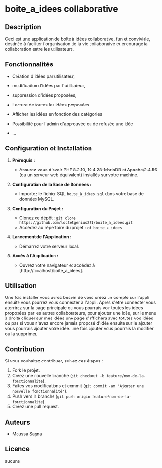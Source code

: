 # boite_a_idees collaborative

## Description

Ceci est une application de boîte à idées collaborative, fun et conviviale, destinée à faciliter l'organisation de la vie collaborative et encourage la collaboration entre les utilisateurs.

## Fonctionnalités

- Création d'idées par  utilisateur,
- modification d'idées par l'utilisateur,
- suppression d'idées proposées,
- Lecture de toutes les idées proposées
- Afficher les idées en fonction des catégories
- Possibilité pour l'admin d'approuvée ou de refusée une idée

- ...

## Configuration et Installation

1. **Prérequis :**
   - Assurez-vous d'avoir PHP 8.2.10, 10.4.28-MariaDB et Apache/2.4.56  (ou un serveur web équivalent) installés sur votre machine.

2. **Configuration de la Base de Données :**
   - Importez le fichier SQL `boite_à_idées.sql` dans votre base de données MySQL.

3. **Configuration du Projet :**
   - Clonez ce dépôt : `git clone https://github.com/loctetgenius221/boite_a_idees.git`
   - Accédez au répertoire du projet : `cd boite_a_idees`

4. **Lancement de l'Application :**
   - Démarrez votre serveur local.

5. **Accès à l'Application :**
   - Ouvrez votre navigateur et accédez à [http://localhost/boite_a_idees].

## Utilisation

Une fois installer vous aurez besoin de vous créez un compte sur l'appli ensuite vous pourrez vous connecter à l'appli. Apres s'etre connecter vous aterrirez sur la page principale ou vous pourrais voir toutes les idées proposées par les autres collaborateurs, pour ajouter une idée, sur le menu à droite cliquer sur mes idées une page s'affichera avec totutes vos idées ou pas si vous n'avez encore jamais proposé d'idée ensuite sur le ajouter vous pourrais ajouter votre idée. une fois ajouter vous pourrais la modifier ou la supprimer.

## Contribution

Si vous souhaitez contribuer, suivez ces étapes :
1. Fork le projet.
2. Créez une nouvelle branche (`git checkout -b feature/nom-de-la-fonctionnalite`).
3. Faites vos modifications et commit (`git commit -am 'Ajouter une nouvelle fonctionnalité'`).
4. Push vers la branche (`git push origin feature/nom-de-la-fonctionnalite`).
5. Créez une pull request.

## Auteurs

- Moussa Sagna

## Licence

aucune